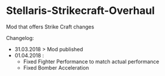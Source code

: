 # Stellaris-Strikecraft-Overhaul
Mod that offers Strike Craft changes

Changelog:
* 31.03.2018 > Mod published
* 01.04.2018 : 
  * Fixed Fighter Performance to match actual performance
  * Fixed Bomber Acceleration
